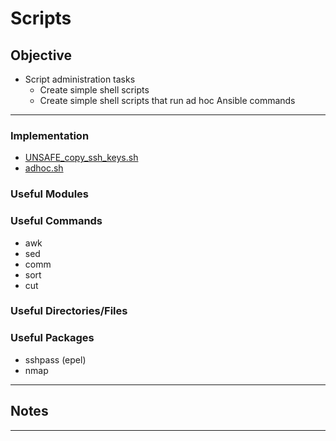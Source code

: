 # Scripts

## Objective
* Script administration tasks
	*  Create simple shell scripts
	*  Create simple shell scripts that run ad hoc Ansible commands

---

### Implementation
* [UNSAFE_copy_ssh_keys.sh](UNSAFE_copy_ssh_keys.sh)
* [adhoc.sh](adhoc.sh)

### Useful Modules

### Useful Commands
* awk
* sed 
* comm
* sort 
* cut

### Useful Directories/Files

### Useful Packages
* sshpass (epel)
* nmap

---

## Notes


---
